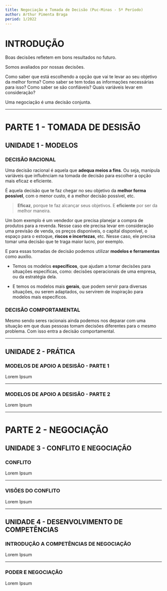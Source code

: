 ```yaml
---
title: Negociação e Tomada de Decisão (Puc-Minas - 5º Período)
author: Arthur Pimenta Braga
period: 1/2022
---
```


# INTRODUÇÃO

Boas decisões refletem em bons resultados no futuro.

Somos avaliados por nossas decisões.

Como saber que está escolhendo a opção que vai te levar ao seu objetivo da melhor forma? Como saber se tem todas as informações necessárias para isso? Como saber se são confiáveis? Quais variáveis levar em consideração?

Uma negociação é uma decisão conjunta.

---

# PARTE 1 - TOMADA DE DESISÃO

## UNIDADE 1 - MODELOS

### DECISÃO RACIONAL

Uma decisão racional é aquela que **adequa meios a fins**. Ou seja, manipula variáveis que influênciam na tomada de decisão para escolher a opção mais eficaz e eficiente.

É aquela decisão que te faz chegar no seu objetivo da **melhor forma possível**, com o menor custo, é a melhor decisão possível, etc.

> **Eficaz**, porque te faz alcançar seus objetivos. E **eficiente** por ser da melhor maneira.

Um bom exemplo é um vendedor que precisa planejar a compra de produtos para a revenda. Nesse caso ele precisa levar em consideração uma previsão de venda, os preços disponíveis, o capital disponível, o espaço para o estoque, **riscos e incertezas**, etc. Nesse caso, ele precisa tomar uma decisão que te traga maior lucro, por exemplo.

E para essas tomadas de decisão podemos utilizar **modelos e ferramentas** como auxílio. 

- Temos os modelos **específicos**, que ajudam a tomar decisões para situações especificas, como: decisões operacionais de uma empresa, ou da estratégia dela.

- E temos os modelos mais **gerais**, que podem servir para diversas situações, ou serem adaptados, ou servirem de inspiração para modelos mais específicos.



### DECISÃO COMPORTAMENTAL

Mesmo sendo seres racionais ainda podemos nos deparar com uma situação em que duas pessoas tomam decisões diferentes para o mesmo problema. Com isso entra a decisão comportamental.



---

## UNIDADE 2 - PRÁTICA

### MODELOS DE APOIO A DESISÃO - PARTE 1

Lorem Ipsum

---

### MODELOS DE APOIO A DESISÃO - PARTE 2

Lorem Ipsum

---

# PARTE 2 - NEGOCIAÇÃO

## UNIDADE 3 - CONFLITO E NEGOCIAÇÃO

### CONFLITO

Lorem Ipsum

---

### VISÕES DO CONFLITO

Lorem Ipsum

---

## UNIDADE 4 - DESENVOLVIMENTO DE COMPETÊNCIAS

### INTRODUÇÃO A COMPETÊNCIAS DE NEGOCIAÇÃO

Lorem Ipsum

---

### PODER E NEGOCIAÇÃO

Lorem Ipsum
